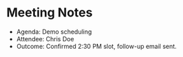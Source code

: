 # Meeting Notes

- Agenda: Demo scheduling
- Attendee: Chris Doe
- Outcome: Confirmed 2:30 PM slot, follow-up email sent.
